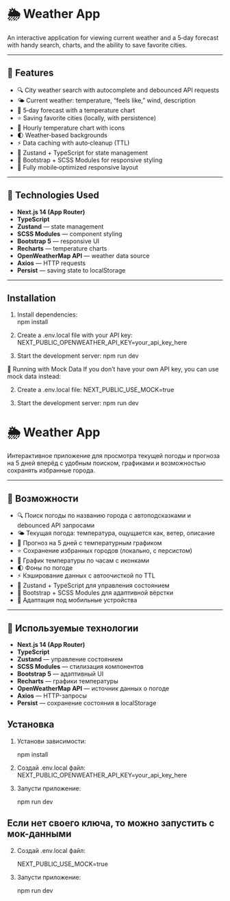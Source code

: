 # 🌦️ Weather App

An interactive application for viewing current weather and a 5‑day forecast with handy search, charts, and the ability to save favorite cities.

---

## 🚀 Features

- 🔍 City weather search with autocomplete and debounced API requests
- 🌤️ Current weather: temperature, “feels like,” wind, description  
- 📅 5‑day forecast with a temperature chart  
- ⭐ Saving favorite cities (locally, with persistence)  
- 🌇 Hourly temperature chart with icons  
- 🌓 Weather‑based backgrounds  
- ⚡ Data caching with auto‑cleanup (TTL)  
- 🧠 Zustand + TypeScript for state management  
- 💅 Bootstrap + SCSS Modules for responsive styling  
- 📱 Fully mobile‑optimized responsive layout

---

## 🧰 Technologies Used

- **Next.js 14 (App Router)**  
- **TypeScript**  
- **Zustand** — state management  
- **SCSS Modules** — component styling  
- **Bootstrap 5** — responsive UI  
- **Recharts** — temperature charts  
- **OpenWeatherMap API** — weather data source  
- **Axios** — HTTP requests  
- **Persist** — saving state to localStorage  

---

## Installation

1. Install dependencies:  
   npm install

2. Create a .env.local file with your API key:
	NEXT_PUBLIC_OPENWEATHER_API_KEY=your_api_key_here
3. Start the development server:
	npm run dev

🚧 Running with Mock Data
If you don’t have your own API key, you can use mock data instead:

2. Create a .env.local file:
	NEXT_PUBLIC_USE_MOCK=true
	
3. Start the development server:
	npm run dev


# 🌦️ Weather App

Интерактивное приложение для просмотра текущей погоды и прогноза на 5 дней вперёд с удобным поиском, графиками и возможностью сохранять избранные города.

---

## 🚀 Возможности

- 🔍 Поиск погоды по названию города с автоподсказками и debounced API запросами
- 🌤️ Текущая погода: температура, ощущается как, ветер, описание
- 📅 Прогноз на 5 дней с температурным графиком
- ⭐ Сохранение избранных городов (локально, с персистом)
- 🌇 График температуры по часам с иконками 
- 🌓 Фоны по погоде
- ⚡ Кэширование данных с автоочисткой по TTL
- 🧠 Zustand + TypeScript для управления состоянием
- 💅 Bootstrap + SCSS Modules для адаптивной вёрстки
- 📱 Адаптация под мобильные устройства

---

## 🧰 Используемые технологии

- **Next.js 14 (App Router)**
- **TypeScript**
- **Zustand** — управление состоянием
- **SCSS Modules** — стилизация компонентов
- **Bootstrap 5** — адаптивный UI
- **Recharts** — графики температуры
- **OpenWeatherMap API** — источник данных о погоде
- **Axios** — HTTP-запросы
- **Persist** — сохранение состояния в localStorage

## Установка

1. Установи зависимости:

   npm install

2. Создай .env.local файл:
   NEXT_PUBLIC_OPENWEATHER_API_KEY=your_api_key_here

3. Запусти приложение:

   npm run dev


## Если нет своего ключа, то можно запустить с мок-данными

2. Создай .env.local файл:

   NEXT_PUBLIC_USE_MOCK=true

3. Запусти приложение:

   npm run dev
